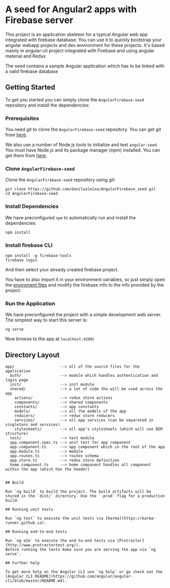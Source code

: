 # A seed for Angular2 apps with Firebase server

This project is an application skeleton for a typical Angular web app integrated with firebase database. You can use it
to quickly bootstrap your angular webapp projects and dev environment for these projects. It's based mainly in angular-cli project integrated with Firebase and using angular material and Redux

The seed contains a sample Angular application which has to be linked with a valid firebase database

## Getting Started

To get you started you can simply clone the `AngularFirebase-seed` repository and install the dependencies:

### Prerequisites

You need git to clone the `AngularFirebase-seed` repository. You can get git from [here](https://git-scm.com/book/en/v2/Getting-Started-Installing-Git).

We also use a number of Node.js tools to initialize and test `angular-seed`. You must have Node.js
and its package manager (npm) installed. You can get them from [here](https://docs.npmjs.com/getting-started/installing-node).

### Clone `AngularFirebase-seed`

Clone the `AngularFirebase-seed` repository using git:

```
git clone https://github.com/daniloaleixo/AngularFirebase_seed.git
cd AngularFirebase-seed
```

### Install Dependencies

We have preconfigured `npm` to automatically run and install the dependencies:

```
npm install
```

### Install firebase CLI

```
npm install -g firebase-tools
firebase login
```
And then select your already created firebase project.

You have to also import it in your environment variables, so just simply open the [enviroment files](https://github.com/daniloaleixo/AngularFirebase_seed/tree/master/src/environments) and modify the firebase info to the info provided by the project.


### Run the Application

We have preconfigured the project with a simple development web server. The simplest way to start
this server is:

```
ng serve
```

Now browse to the app at `localhost:4200/`

## Directory Layout

```
app/                    --> all of the source files for the application
  auth/                 --> module which handles authentication and login page
  init/                 --> init module
  shared/               --> a lot of code the will be used across the app
    actions/            --> redux store actions
    components/         --> shared components
    constants/          --> app constants
    models/             --> all the models of the app
    reducers/           --> redux store reducers
    services/           --> all app services (can be separated in singletons and services)
    stylesheets/        --> all app's stylesheets (which will use BEM structure)
  test/                 --> test module
  app.component.spec.ts --> unit test for app component
  app.component.ts      --> app component which in the root of the app
  app.module.ts         --> module
  app.routes.ts         --> routes schema
  app.store.ts          --> redux store definition
  home.component.ts     --> home component handles all component within the app (which has the header)
  

## Build

Run `ng build` to build the project. The build artifacts will be stored in the `dist/` directory. Use the `-prod` flag for a production build.

## Running unit tests

Run `ng test` to execute the unit tests via [Karma](https://karma-runner.github.io).

## Running end-to-end tests

Run `ng e2e` to execute the end-to-end tests via [Protractor](http://www.protractortest.org/).
Before running the tests make sure you are serving the app via `ng serve`.

## Further help

To get more help on the Angular CLI use `ng help` or go check out the [Angular CLI README](https://github.com/angular/angular-cli/blob/master/README.md).

